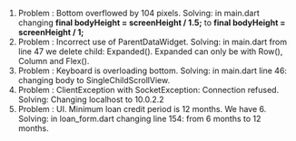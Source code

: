 1. Problem : Bottom overflowed by 104 pixels.
Solving: in main.dart changing **final bodyHeight = screenHeight / 1.5;** to **final bodyHeight = screenHeight / 1;**
2. Problem : Incorrect use of ParentDataWidget.
Solving: in main.dart from line 47 we delete child: Expanded(). Expanded can only be with Row(), Column and Flex().
3. Problem : Keyboard is overloading bottom.
Solving: in main.dart line 46: changing body to SingleChildScrollView.
4. Problem : ClientException with SocketException: Connection refused.
Solving: Changing localhost to 10.0.2.2
5. Problem : UI. Minimum loan credit period is 12 months. We have 6.
Solving: in loan_form.dart changing line 154: from 6 months to 12 months.
